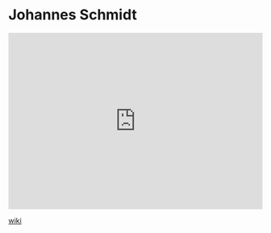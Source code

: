 # Johannes Schmidt
<iframe width="100%" height="350" frameborder="0" allow="accelerometer; autoplay; clipboard-write; encrypted-media; gyroscope; picture-in-picture" allowfullscreen src="https://en.wikipedia.org/wiki/Johannes-Schmidt-(linguist)"></iframe>

[wiki](https://en.wikipedia.org/wiki/Johannes-Schmidt-(linguist))